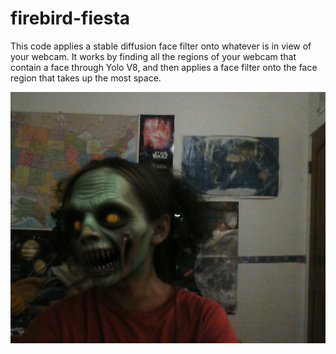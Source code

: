 # firebird-fiesta
This code applies a stable diffusion face filter onto whatever is in view of your webcam. It works by finding all the regions of your webcam that contain a face through Yolo V8, and then applies a face filter onto the face region that takes up the most space.

![alt text](./example.png)
